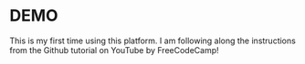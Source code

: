 # DEMO


This is my first time using this platform. I am following along the instructions from the Github tutorial on YouTube by FreeCodeCamp!
